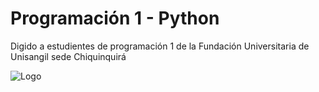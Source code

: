 
# Programación 1 - Python

Digido a estudientes de programación 1 de la Fundación Universitaria de Unisangil sede Chiquinquirá




![Logo](https://dev-to-uploads.s3.amazonaws.com/uploads/articles/th5xamgrr6se0x5ro4g6.png)

